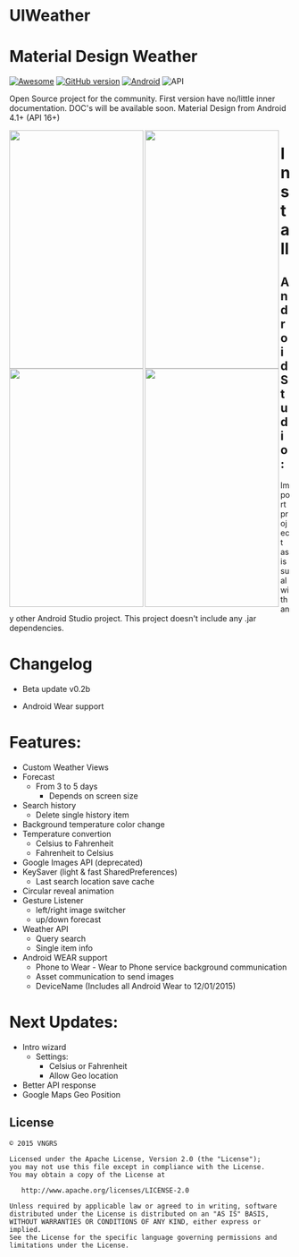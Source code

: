 # UIWeather
Material Design Weather
=================
[![Awesome](https://cdn.rawgit.com/sindresorhus/awesome/d7305f38d29fed78fa85652e3a63e154dd8e8829/media/badge.svg)](https://github.com/mkiisoft/KeySaver) [![GitHub version](https://d25lcipzij17d.cloudfront.net/badge.svg?id=gh&type=6&v=0.2b&x2=0)](https://github.com/mkiisoft/KeySaver/blob/master/KeySaver.jar) [![Android](https://img.shields.io/badge/language-Android-blue.svg)](https://github.com/mkiisoft/KeySaver) ![API](https://img.shields.io/badge/API-16%2B-brightgreen.svg?style=flat)

Open Source project for the community. First version have no/little inner documentation. DOC's will be available soon.
Material Design from Android 4.1+ (API 16+)

<img src="http://i.imgur.com/ZHtwYTp.png" align="left" height="426" width="240"/><img src="http://i.imgur.com/ZHtwYTp.png" align="left" height="426" width="240"/><img src="http://i.imgur.com/ZHtwYTp.png" align="left" height="426" width="240"/><img src="http://i.imgur.com/ZHtwYTp.png" align="left" height="426" width="240"/>
<p>

# Install

## Android Studio:

Import project as issual with any other Android Studio project. This project doesn't include any .jar dependencies.

# Changelog

- Beta update v0.2b

- Android Wear support

# Features:

* Custom Weather Views
* Forecast
  * From 3 to 5 days
    * Depends on screen size
* Search history
  * Delete single history item
* Background temperature color change
* Temperature convertion
  * Celsius to Fahrenheit
  * Fahrenheit to Celsius
* Google Images API (deprecated)
* KeySaver (light & fast SharedPreferences)
  * Last search location save cache
* Circular reveal animation
* Gesture Listener
  * left/right image switcher
  * up/down    forecast
* Weather API
  * Query search
  * Single item info
* Android WEAR support
  * Phone to Wear - Wear to Phone service background communication
  * Asset communication to send images
  * DeviceName (Includes all Android Wear to 12/01/2015)

# Next Updates:

* Intro wizard
  * Settings:
    * Celsius or Fahrenheit
    * Allow Geo location
* Better API response
* Google Maps Geo Position

License
--------

    © 2015 VNGRS

    Licensed under the Apache License, Version 2.0 (the "License");
    you may not use this file except in compliance with the License.
    You may obtain a copy of the License at

       http://www.apache.org/licenses/LICENSE-2.0

    Unless required by applicable law or agreed to in writing, software
    distributed under the License is distributed on an "AS IS" BASIS,
    WITHOUT WARRANTIES OR CONDITIONS OF ANY KIND, either express or implied.
    See the License for the specific language governing permissions and
    limitations under the License.
    

